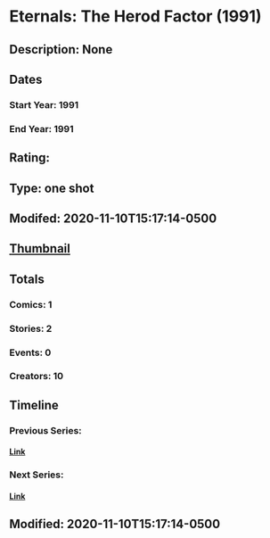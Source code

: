 # Eternals: The Herod Factor (1991)
## Description: None
## Dates
### Start Year: 1991
### End Year: 1991
## Rating: 
## Type: one shot
## Modifed: 2020-11-10T15:17:14-0500
## [Thumbnail](http://i.annihil.us/u/prod/marvel/i/mg/b/40/image_not_available.jpg)
## Totals
### Comics: 1
### Stories: 2
### Events: 0
### Creators: 10
## Timeline
### Previous Series: 
#### [Link]()
### Next Series: 
#### [Link]()
## Modified: 2020-11-10T15:17:14-0500